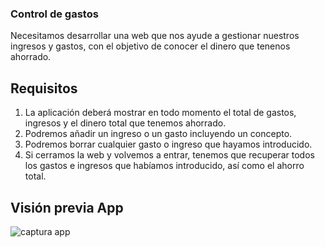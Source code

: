 ### Control de gastos

Necesitamos desarrollar una web que nos ayude a gestionar nuestros ingresos y gastos, con el objetivo de conocer el dinero que tenenos ahorrado.

## Requisitos 
1. La aplicación deberá mostrar en todo momento el total de gastos, ingresos y el dinero total que tenemos ahorrado.
1. Podremos añadir un ingreso o un gasto incluyendo un concepto.
1. Podremos borrar cualquier gasto o ingreso que hayamos introducido.
1. Si cerramos la web y volvemos a entrar, tenemos que recuperar todos los gastos e ingresos que habíamos introducido, así como el ahorro total.

## Visión previa App

![captura app](https://user-images.githubusercontent.com/112618597/206680267-fd09841d-38e4-49a8-8b6c-9415f32b9ae3.png)



